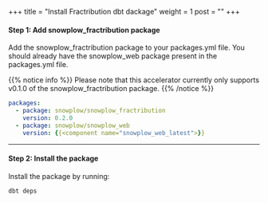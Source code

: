 +++
title = "Install Fractribution dbt dackage"
weight = 1
post = ""
+++


#### **Step 1:** Add snowplow_fractribution package
Add the snowplow_fractribution package to your packages.yml file. You should already have the snowplow_web package present in the packages.yml file.

{{% notice info %}}
Please note that this accelerator currently only supports v0.1.0 of the snowplow_fractribution package.
{{% /notice %}}

```yml
packages:
  - package: snowplow/snowplow_fractribution
    version: 0.2.0
  - package: snowplow/snowplow_web
    version: {{<component name="snowplow_web_latest">}}
```

***

#### **Step 2:** Install the package
Install the package by running:

```
dbt deps
```

